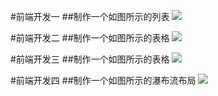 #前端开发一
##制作一个如图所示的列表
![](https://github.com/themachine15/web-developer-simples/raw/master/simple1/img/示例.png)  

#前端开发二
##制作一个如图所示的表格
![](https://github.com/themachine15/web-developer-simples/raw/master/simple2/img/示例2.jpg)  

#前端开发三
##制作一个如图所示的表格
![](https://github.com/themachine15/web-developer-simples/raw/master/simple3/img/示例3.png)  

#前端开发四
##制作一个如图所示的瀑布流布局
![](https://github.com/themachine15/web-developer-simples/raw/master/simple4/img/示例.gif)  


